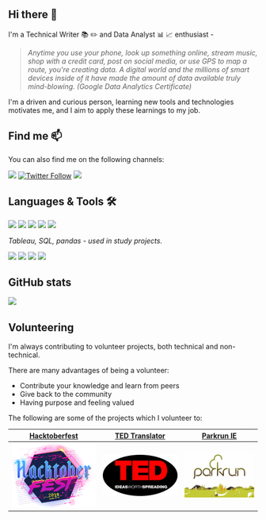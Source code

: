 ## Hi there 👋

I'm a Technical Writer :books: :pencil2: and Data Analyst :bar_chart: :chart_with_upwards_trend: enthusiast -

> _Anytime you use your phone, look up something online, stream music, shop with a credit card, post on social media, or use GPS to map a route, you're creating data. A digital world and the millions of smart devices inside of it have made the amount of data available truly mind-blowing. (Google Data Analytics Certificate)_

I'm a driven and curious person, learning new tools and technologies motivates me, and I aim to apply these learnings to my job.


## Find me 📫

You can also find me on the following channels:

<a href="https://www.linkedin.com/in/andreamussap/"><img src="https://img.shields.io/badge/andreamussap-0077B5?style=flat&logo=Linkedin&logoColor=white"/></a>
[![Twitter Follow](https://img.shields.io/twitter/follow/andreamussap?style=social)](https://twitter.com/andreamussap)
<a href="https://www.goodreads.com/andreamussap"><img src="https://img.shields.io/badge/GoodReads-andreamussap-yellowgreen"/></a>

## Languages & Tools 🛠 

![](https://img.shields.io/badge/Analytics-Google%20Analytics-yellow)
<a href="https://www.hotjar.com/"><img src="https://img.shields.io/badge/Analytics-Hotjar-red"></a>
<a href="https://public.tableau.com/profile/andrea.mussap#!/"><img src="https://img.shields.io/badge/Analytics-Tableau-blue"></a>
<a href="https://www.mysql.com/"><img src="https://img.shields.io/badge/Analytics-MySQL-orange"></a>
<a href="https://pandas.pydata.org/"><img src="https://img.shields.io/badge/Analytics-pandas-002b80"></a>

_Tableau, SQL, pandas - used in study projects._

<a href="https://github.com/DavidAnson/vscode-markdownlint"><img src="https://img.shields.io/badge/Code-Markdown-white"></a>
<a href="https://code.visualstudio.com/"><img src="https://img.shields.io/badge/Code-VS%20Code-blue/"></a>
<a href="https://www.atlassian.com/software/jira"><img src="https://img.shields.io/badge/Tracking-Jira-blue"></a>
<a href="https://www.techsmith.com/tutorial-camtasia.html"><img src="https://img.shields.io/badge/Video-Camtasia-green"></a>


## GitHub stats

![](https://github-readme-stats.vercel.app/api?username=andreamussap&show_icons=true&theme=radical)

## Volunteering

I'm always contributing to volunteer projects, both technical and non-technical. 

There are many advantages of being a volunteer:
* Contribute your knowledge and learn from peers
* Give back to the community
* Having purpose and feeling valued

The following are some of the projects which I volunteer to:

|[Hacktoberfest](https://www.linkedin.com/pulse/hacktoberfest-2020-main-takeaway-andrea-mussap/)|[TED Translator](https://www.ted.com/profiles/2458319/translator)|[Parkrun IE](https://www.parkrun.ie/)|
|--|--|--|
|![Hacktoberfest](/resources/hacktoberfestlogo2019_300px.png)|![TED](/resources/TEDtalkLogo300x.png)|![parkrun](/resources/parkrun300px.jpeg) |



<!--
**andreamussap/andreamussap** is a ✨ _special_ ✨ repository because its `README.md` (this file) appears on your GitHub profile.
Here are some ideas to get you started:
- 🌱 I’m currently learning ...
- 💬 Ask me about ...
- 📫 How to reach me: ...
-->
